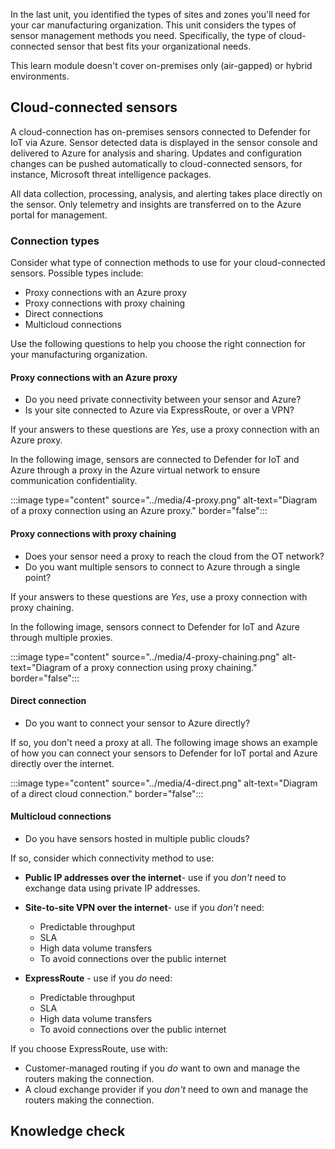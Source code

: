 In the last unit, you identified the types of sites and zones you'll need for your car manufacturing organization. This unit considers the types of sensor management methods you need. Specifically, the type of cloud-connected sensor that best fits your organizational needs.

This learn module doesn't cover on-premises only (air-gapped) or hybrid environments.

## Cloud-connected sensors

A cloud-connection has on-premises sensors connected to Defender for IoT via Azure. Sensor detected data is displayed in the sensor console and delivered to Azure for analysis and sharing. Updates and configuration changes can be pushed automatically to cloud-connected sensors, for instance, Microsoft threat intelligence packages.

All data collection, processing, analysis, and alerting takes place directly on the sensor. Only telemetry and insights are transferred on to the Azure portal for management.

### Connection types

 Consider what type of connection methods to use for your cloud-connected sensors. Possible types include:

- Proxy connections with an Azure proxy
- Proxy connections with proxy chaining
- Direct connections
- Multicloud connections

Use the following questions to help you choose the right connection for your manufacturing organization.

#### Proxy connections with an Azure proxy

- Do you need private connectivity between your sensor and Azure?
- Is your site connected to Azure via ExpressRoute, or over a VPN?

If your answers to these questions are *Yes*, use a proxy connection with an Azure proxy.

In the following image, sensors are connected to Defender for IoT and Azure through a proxy in the Azure virtual network to ensure communication confidentiality.

:::image type="content" source="../media/4-proxy.png" alt-text="Diagram of a proxy connection using an Azure proxy." border="false":::

#### Proxy connections with proxy chaining

- Does your sensor need a proxy to reach the cloud from the OT network?
- Do you want multiple sensors to connect to Azure through a single point?

If your answers to these questions are *Yes*, use a proxy connection with proxy chaining.

In the following image, sensors connect to Defender for IoT and Azure through multiple proxies.

:::image type="content" source="../media/4-proxy-chaining.png" alt-text="Diagram of a proxy connection using proxy chaining." border="false":::

#### Direct connection

- Do you want to connect your sensor to Azure directly?

If so, you don't need a proxy at all. The following image shows an example of how you can connect your sensors to Defender for IoT portal and Azure directly over the internet.

:::image type="content" source="../media/4-direct.png" alt-text="Diagram of a direct cloud connection." border="false":::

#### Multicloud connections

- Do you have sensors hosted in multiple public clouds?

If so, consider which connectivity method to use:

- **Public IP addresses over the internet**- use if you *don't* need to exchange data using private IP addresses.
- **Site-to-site VPN over the internet**- use if you *don't* need:

  - Predictable throughput
  - SLA
  - High data volume transfers
  - To avoid connections over the public internet
- **ExpressRoute** - use if you *do* need:
  - Predictable throughput
  - SLA
  - High data volume transfers
  - To avoid connections over the public internet

If you choose ExpressRoute, use with:

- Customer-managed routing if you *do* want to own and manage the routers making the connection.
- A cloud exchange provider if you *don't* need to own and manage the routers making the connection.

## Knowledge check
